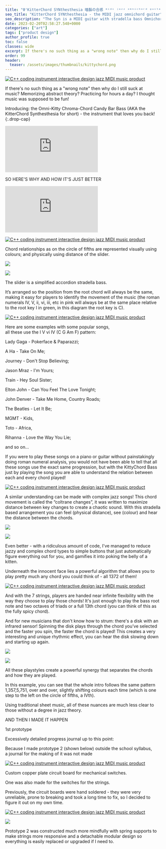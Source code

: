 ```yaml
---
title: "ϑ'KitterChord SYNthesthesia 喵鬍の合感 ᵐⁱᵈⁱ ʲᵃᶻᶻ ᵒᵐⁿⁱᶜʰᵒʳᵈ ᵍᵘⁱᵗᵃʳ"
seo_title: "KitterChord SYNthesthesia - the MIDI jazz omnichord guitar"
seo_description: "The Syn is a MIDI guitar with stradella bass Omnichord inspired full jazz-capable chord control and visualizations"
date: 2023-02-20T02:58:27.548+0000
categories: ["art"]
tags: ["product design"]
author_profile: true
toc: false
classes: wide
excerpt: If there's no such thing as a "wrong note" then why do I still suck at music? Memorizing abstract theory? Practicing for hours a day? I thought music was supposed to be fun!
order: 99
header:
  teaser: /assets/images/thumbnails/kittychord.png
---
```


[![C++ coding instrument interactive design jazz MIDI music product](https://mir-s3-cdn-cf.behance.net/project_modules/1400/39076a166425909.64b3a8abc18d5.png)](https://www.behance.net/gallery/166425909/KittyChord-Bass-/modules/990722831)

If there's no such thing as a "wrong note" then why do I still suck at music? Memorizing abstract theory? Practicing for hours a day? I thought music was supposed to be fun!

Introducing: the Omni-Kitty Chroma-Chord Candy Bar Bass (AKA the KitterChord Synthesthesia for short) - the instrument that loves you back! {:.drop-cap}

<iframe src="https://www.youtube.com/embed/hOqqhYsUClU?controls=0" title="Project Embed Content" frameborder="0" allowfullscreen="" sandbox="allow-same-origin allow-scripts allow-pointer-lock allow-forms" loading="lazy" fetchpriority="auto"></iframe>

SO HERE'S WHY AND HOW IT'S JUST BETTER

<iframe src="https://www.youtube.com/embed/C2Zor4q_8nk" title="Project Embed Content" frameborder="0" allowfullscreen="" sandbox="allow-same-origin allow-scripts allow-pointer-lock allow-forms" loading="lazy" fetchpriority="auto"></iframe>

[![C++ coding instrument interactive design jazz MIDI music product](https://mir-s3-cdn-cf.behance.net/project_modules/source/56bbf1166425909.64ca1d102e610.png)](https://www.behance.net/gallery/166425909/KittyChord-Bass-/modules/998205713)

Chord relationships as on the circle of fifths are represented visually using colours; and physically using distance of the slider.  

![](https://mir-s3-cdn-cf.behance.net/project_modules/disp_webp/77947f166425909.64ca1e592f30a.png)

![](https://mir-s3-cdn-cf.behance.net/project_modules/1400/387d25166425909.64ca67c72aad1.png)

The slider is a simplified accordion stradella bass.

It’s arranged so the position from the root chord will always be the same, making it easy for players to identify the movement of the music (the roman numerals IV, V, ii, vi, iii, etc in pink will always be at the same place relative to the root key I in green, in this diagram the root key is C).

[![C++ coding instrument interactive design jazz MIDI music product](https://mir-s3-cdn-cf.behance.net/project_modules/source/18bff3166425909.64ca1e59a42fe.png)](https://www.behance.net/gallery/166425909/KittyChord-Bass-/modules/998208549)

Here are some examples with some popular songs,  
all these use the I V vi IV (C G Am F) pattern:

Lady Gaga - Pokerface & Paparazzi;

A Ha - Take On Me;

Journey - Don't Stop Believing;

Jason Mraz - I'm Yours;

Train - Hey Soul Sister;

Elton John - Can You Feel The Love Tonight;

John Denver - Take Me Home, Country Roads;

The Beatles - Let It Be;

MGMT - Kids,

Toto - Africa,

Rihanna - Love the Way You Lie;

and so on...

If you were to play these songs on a piano or guitar without painstakingly doing roman numeral analysis, you would not have been able to tell that all these songs use the exact same progression, but with the KittyChord Bass just by playing the song you are able to understand the relation between each and every chord played!

[![C++ coding instrument interactive design jazz MIDI music product](https://mir-s3-cdn-cf.behance.net/project_modules/max_1200/527295166425909.64ca1f119f289.png)](https://www.behance.net/gallery/166425909/KittyChord-Bass-/modules/998209911)

A similar understanding can be made with complex jazz songs! This chord movement is called the “coltrane changes”, it was written to maximize distance between key changes to create a chaotic sound. With this stradella based arrangement you can feel (physical distance), see (colour) and hear the distance between the chords.  

![](https://mir-s3-cdn-cf.behance.net/project_modules/1400/a08ce0166425909.64ca67c85ff27.png)

![](https://mir-s3-cdn-cf.behance.net/project_modules/max_1200_webp/888493166425909.64ca1f0f2c056.png)

Even better - with a ridiculous amount of code, I've managed to reduce jazzy and complex chord types to simple buttons that just automatically figure everything out for you, and gamifies it into poking the belly of a kitten.

Underneath the innocent face lies a powerful algorithm that allows you to play pretty much any chord you could think of - all 1372 of them!

[![C++ coding instrument interactive design jazz MIDI music product](https://mir-s3-cdn-cf.behance.net/project_modules/1400/5cde28166425909.64ca67c8b7b8f.png)](https://www.behance.net/gallery/166425909/KittyChord-Bass-/modules/998340379)

And with the 7 strings, players are handed near infinite flexibility with the way they choose to play those chords! It's just enough to play the bass root note and two octaves of triads or a full 13th chord (you can think of this as the fully spicy chord).

And for new musicians that don't know how to strum: there's a disk with an infrared sensor! Spinning the disk plays through the chord you’ve selected and the faster you spin, the faster the chord is played! This creates a very interesting and unique rhythmic effect, you can hear the disk slowing down and starting up again.

![](https://mir-s3-cdn-cf.behance.net/project_modules/max_1200_webp/cd6129166425909.64ca1f113583d.png)

![](https://mir-s3-cdn-cf.behance.net/project_modules/max_1200_webp/944596166425909.64ca1f1136947.png)

All these playstyles create a powerful synergy that separates the chords and how they are played.

In this example, you can see that the whole intro follows the same pattern 1,357,5,751, over and over, slightly shifting colours each time (which is one step to the left on the circle of fifths, a IVth).

Using traditional sheet music, all of these nuances are much less clear to those without a degree in jazz theory.

AND THEN I MADE IT HAPPEN

1st prototype

Excessively detailed progress journal up to this point:

Because I made prototype 2 (shown below) outside the school syllabus, a journal for the making of it was not made

[![C++ coding instrument interactive design jazz MIDI music product](https://mir-s3-cdn-cf.behance.net/project_modules/max_1200/fdfee1166425909.64ca741969e87.png)](https://www.behance.net/gallery/166425909/KittyChord-Bass-/modules/998363951)

Custom copper plate circuit board for mechanical switches.

One was also made for the switches for the strings.

Previously, the circuit boards were hand soldered - they were very unreliable, prone to breaking and took a long time to fix, so I decided to figure it out on my own time.

[![C++ coding instrument interactive design jazz MIDI music product](https://mir-s3-cdn-cf.behance.net/project_modules/max_1200/ca4139166425909.64ca74196af3e.png)](https://www.behance.net/gallery/166425909/KittyChord-Bass-/modules/998363953)

![](https://mir-s3-cdn-cf.behance.net/project_modules/max_1200/803130166425909.64ca7418ef710.png)

Prototype 2 was constructed much more mindfully with spring supports to make strings more responsive and a detachable modular design so everything is easily replaced or upgraded if I need to.